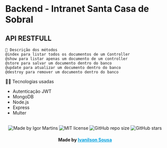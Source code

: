 # Backend - Intranet Santa Casa de Sobral

## API RESTFULL

    🚀 Descrição dos métodos
    @index para listar todos os documentos de um Controller
    @show para listar apenas um documento de um controller
    @store para salvar um documento dentro do banco
    @update para atualizar um documento dentro do banco
    @destroy para remover um documento dentro do banco

👨‍💻 Tecnologias usadas<br/>

* Autenticação JWT
* MongoDB
* Node.js
* Express
* Multer

<br/>

<div align="center">
  <div align="center">
    <img alt="Made by Igor Martins" src="https://img.shields.io/badge/madeby-ivanilsonsousa-blue">
    <img alt="MIT license" src="https://img.shields.io/badge/license-MIT-red">
    <img alt="GitHub repo size" src="https://img.shields.io/github/repo-size/ivanilsonsousa/backend-intranet">
    <img alt="GitHub stars" src="https://img.shields.io/github/stars/ivanilsonsousa/backend-intranet?style=social">
  </div>
</div>
<h4 align="center">
    Made by <a href="https://www.linkedin.com/in/ivanilsonsousa/" style="color: #00a0df" target="_blank">Ivanilson Sousa</a>
</h4>
